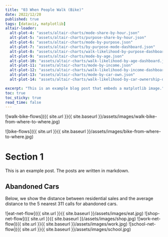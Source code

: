 ```yaml
---
title: "03 When People Walk (Bike)"
date: 2022/12/20
published: true
tags: [dataviz, matplotlib]
altair-loader:
  alt-plot-4: "assets/altair-charts/mode-share-by-hour.json"
  alt-plot-5: "assets/altair-charts/purpose-share-by-hour.json"
  alt-plot-6: "assets/altair-charts/mode-by-purpose.json"
  alt-plot-7: "assets/altair-charts/by-purpose-mode-dashboard.json"
  alt-plot-8: "assets/altair-charts/walk-likelihood-by-purpose-dashboard.json"
  alt-plot-9: "assets/altair-charts/mode-by-age.json"
  alt-plot-10: "assets/altair-charts/walk-likelihood-by-age-dashboard.json"
  alt-plot-11: "assets/altair-charts/mode-by-income.json"
  alt-plot-12: "assets/altair-charts/walk-likelihood-by-income-dashboard.json"
  alt-plot-13: "assets/altair-charts/mode-by-car-own.json"
  alt-plot-14: "assets/altair-charts/walk-likelihood-by-car-ownership-dashboard.json"

excerpt: "This is an example blog post that embeds a matplotlib image."
toc: true
toc_sticky: true
read_time: false
---
```


![walk-bike-flows]({{ site.url }}{{ site.baseurl }}/assets/images/walk-bike-from-where-to-where.jpg)

![bike-flows]({{ site.url }}{{ site.baseurl }}/assets/images/bike-from-where-to-where.jpg)

<div id="alt-plot-4"></div>
<div id="alt-plot-5"></div>
<div id="alt-plot-6"></div>
<div id="alt-plot-7"></div>
<div id="alt-plot-8"></div>
<div id="alt-plot-9"></div>
<div id="alt-plot-10"></div>
<div id="alt-plot-11"></div>
<div id="alt-plot-12"></div>
<div id="alt-plot-13"></div>
<div id="alt-plot-14"></div>

# Section 1

This is an example post. The posts are written in markdown.

## Abandoned Cars

Below, we show the distance between residential sales and the average distance to the 5 nearest 311 calls for abandoned cars.

![eat-net-flow]({{ site.url }}{{ site.baseurl }}/assets/images/eat.jpg)
![shop-net-flow]({{ site.url }}{{ site.baseurl }}/assets/images/shop.jpg)
![work-net-flow]({{ site.url }}{{ site.baseurl }}/assets/images/work.jpg)
![school-net-flow]({{ site.url }}{{ site.baseurl }}/assets/images/school.jpg)